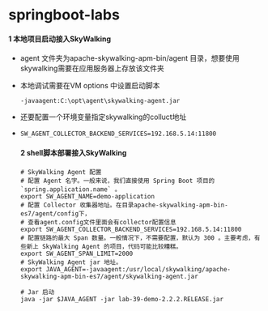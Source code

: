 # springboot-labs
####      1 本地项目启动接入SkyWalking

- agent 文件夹为apache-skywalking-apm-bin/agent 目录，想要使用skywalking需要在应用服务器上存放该文件夹

- 本地调试需要在VM options 中设置启动脚本

  ```shell
  -javaagent:C:\opt\agent\skywalking-agent.jar
  ```

  

- 还要配置一个环境变量指定skywalking的colluct地址

- ```shell
  SW_AGENT_COLLECTOR_BACKEND_SERVICES=192.168.5.14:11800
  ```

  

  #### 2 shell脚本部署接入SkyWalking

  ```
  # SkyWalking Agent 配置
  # 配置 Agent 名字。一般来说，我们直接使用 Spring Boot 项目的 `spring.application.name` 。
  export SW_AGENT_NAME=demo-application 
  # 配置 Collector 收集器地址。在目录apache-skywalking-apm-bin-es7/agent/config下，
  # 查看agent.config文件里面会有collector配置信息
  export SW_AGENT_COLLECTOR_BACKEND_SERVICES=192.168.5.14:11800 
  # 配置链路的最大 Span 数量。一般情况下，不需要配置，默认为 300 。主要考虑，有些新上 SkyWalking Agent 的项目，代码可能比较糟糕。
  export SW_AGENT_SPAN_LIMIT=2000 
  # SkyWalking Agent jar 地址。
  export JAVA_AGENT=-javaagent:/usr/local/skywalking/apache-skywalking-apm-bin-es7/agent/skywalking-agent.jar 
  
  # Jar 启动
  java -jar $JAVA_AGENT -jar lab-39-demo-2.2.2.RELEASE.jar
  ```

  

  

